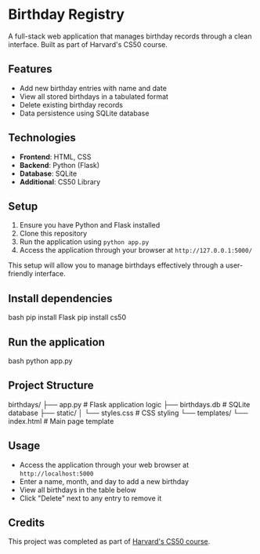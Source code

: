 # Birthday Registry

A full-stack web application that manages birthday records through a clean interface. Built as part of Harvard's CS50 course.

## Features

- Add new birthday entries with name and date
- View all stored birthdays in a tabulated format
- Delete existing birthday records
- Data persistence using SQLite database

## Technologies

- **Frontend**: HTML, CSS
- **Backend**: Python (Flask)
- **Database**: SQLite
- **Additional**: CS50 Library

## Setup

1. Ensure you have Python and Flask installed
2. Clone this repository
3. Run the application using `python app.py`
4. Access the application through your browser at `http://127.0.0.1:5000/`

This setup will allow you to manage birthdays effectively through a user-friendly interface.

## Install dependencies

bash
pip install Flask
pip install cs50

## Run the application

bash
python app.py

## Project Structure

birthdays/
├── app.py              # Flask application logic
├── birthdays.db        # SQLite database
├── static/
│   └── styles.css      # CSS styling
└── templates/
    └── index.html      # Main page template

## Usage

- Access the application through your web browser at `http://localhost:5000`
- Enter a name, month, and day to add a new birthday
- View all birthdays in the table below
- Click "Delete" next to any entry to remove it

## Credits

This project was completed as part of [Harvard's CS50 course](https://cs50.harvard.edu/x).